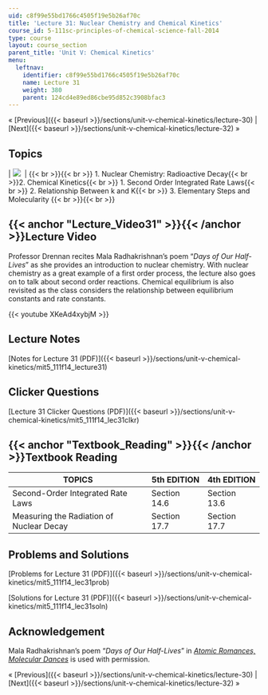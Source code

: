 ```yaml
---
uid: c8f99e55bd1766c4505f19e5b26af70c
title: 'Lecture 31: Nuclear Chemistry and Chemical Kinetics'
course_id: 5-111sc-principles-of-chemical-science-fall-2014
type: course
layout: course_section
parent_title: 'Unit V: Chemical Kinetics'
menu:
  leftnav:
    identifier: c8f99e55bd1766c4505f19e5b26af70c
    name: Lecture 31
    weight: 380
    parent: 124cd4e89ed86cbe95d852c3908bfac3
---
```


« [Previous]({{< baseurl >}}/sections/unit-v-chemical-kinetics/lecture-30) | [Next]({{< baseurl >}}/sections/unit-v-chemical-kinetics/lecture-32) »

Topics
------

| ![](https://open-learning-course-data-production.s3.amazonaws.com/5-111sc-principles-of-chemical-science-fall-2014/8eee3e7b097bf5c295ec735e309fdc60_Lecture_31.jpg)  |  {{< br >}}{{< br >}} 1.  Nuclear Chemistry: Radioactive Decay{{< br >}}2.  Chemical Kinetics{{< br >}}    1.  Second Order Integrated Rate Laws{{< br >}}    2.  Relationship Between k and K{{< br >}}    3.  Elementary Steps and Molecularity {{< br >}}{{< br >}}  

{{< anchor "Lecture_Video31" >}}{{< /anchor >}}Lecture Video
------------------------------------------------------------

Professor Drennan recites Mala Radhakrishnan’s poem “_Days of Our Half-Lives_” as she provides an introduction to nuclear chemistry. With nuclear chemistry as a great example of a first order process, the lecture also goes on to talk about second order reactions. Chemical equilibrium is also revisited as the class considers the relationship between equilibrium constants and rate constants.

{{< youtube XKeAd4xybjM >}}

Lecture Notes
-------------

[Notes for Lecture 31 (PDF)]({{< baseurl >}}/sections/unit-v-chemical-kinetics/mit5_111f14_lecture31)

Clicker Questions
-----------------

[Lecture 31 Clicker Questions (PDF)]({{< baseurl >}}/sections/unit-v-chemical-kinetics/mit5_111f14_lec31clkr)

{{< anchor "Textbook_Reading" >}}{{< /anchor >}}Textbook Reading
----------------------------------------------------------------

| TOPICS | 5th EDITION | 4th EDITION |
| --- | --- | --- |
| Second-Order Integrated Rate Laws | Section 14.6 | Section 13.6 |
| Measuring the Radiation of Nuclear Decay | Section 17.7 | Section 17.7 

Problems and Solutions
----------------------

[Problems for Lecture 31 (PDF)]({{< baseurl >}}/sections/unit-v-chemical-kinetics/mit5_111f14_lec31prob)

[Solutions for Lecture 31 (PDF)]({{< baseurl >}}/sections/unit-v-chemical-kinetics/mit5_111f14_lec31soln)

Acknowledgement
---------------

Mala Radhakrishnan’s poem “_Days of Our Half-Lives_” in _[Atomic Romances, Molecular Dances](http://www.lulu.com/shop/mala-radhakrishnan/atomic-romances-molecular-dances/paperback/product-15572338.html)_ is used with permission.

« [Previous]({{< baseurl >}}/sections/unit-v-chemical-kinetics/lecture-30) | [Next]({{< baseurl >}}/sections/unit-v-chemical-kinetics/lecture-32) »